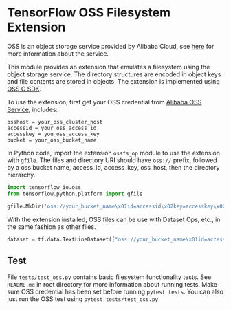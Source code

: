 # TensorFlow OSS Filesystem Extension

OSS is an object storage service provided by Alibaba Cloud, see [here](https://www.alibabacloud.com/product/oss) for more information about the service.

This module provides an extension that emulates a filesystem using the object storage service. The directory structures are encoded in object keys and file contents are stored in objects. The extension is implemented using [OSS C SDK](https://github.com/aliyun/aliyun-oss-c-sdk).

To use the extension, first get your OSS credential from [Alibaba OSS Service](https://www.alibabacloud.com/product/oss), includes:

```
osshost = your_oss_cluster_host
accessid = your_oss_access_id
accesskey = you_oss_access_key
bucket = your_oss_bucket_name
```

In Python code, import the extension `ossfs_op` module to use the extension with `gfile`. The files and directory URI should have `oss://` prefix, followed by a oss bucket name, access_id, access_key, oss_host, then the directory hierarchy.

```python
import tensorflow_io.oss
from tensorflow.python.platform import gfile

gfile.MkDir('oss://your_bucket_name\x01id=accessid\x02key=accesskey\x02host=osshost/test_dir')
```

With the extension installed, OSS files can be use with Dataset Ops, etc., in the same fashion as other files.

```python
dataset = tf.data.TextLineDataset(["oss://your_bucket_name\x01id=accessid\x02key=accesskey\x02host=osshost/data_dir/file1"])
```

## Test

File `tests/test_oss.py` contains basic filesystem functionality tests. See `README.md` in root directory for more information about running tests. Make sure OSS credential has been set before running `pytest tests`. You can also just run the OSS test using `pytest tests/test_oss.py`
